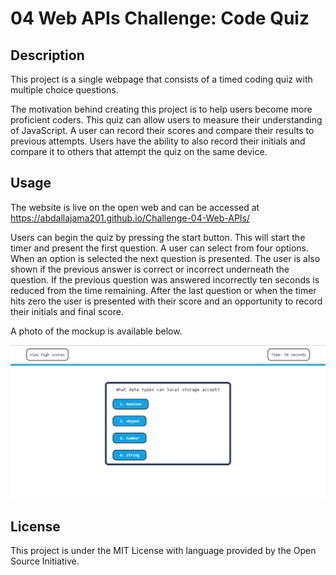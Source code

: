 # 04 Web APIs Challenge: Code Quiz
 
## Description
 
This project is a single webpage that consists of a timed coding quiz with multiple choice questions.

The motivation behind creating this project is to help users become more proficient coders. This quiz can allow users to measure their understanding of JavaScript. A user can record their scores and compare their results to previous attempts. Users have the ability to also record their initials and compare it to others that attempt the quiz on the same device.

## Usage
 
The website is live on the open web and can be accessed at https://abdallajama201.github.io/Challenge-04-Web-APIs/

Users can begin the quiz by pressing the start button. This will start the timer and present the first question. A user can select from four options. When an option is selected the next question is presented. The user is also shown if the previous answer is correct or incorrect underneath the question. If the previous question was answered incorrectly ten seconds is reduced from the time remaining. After the last question or when the timer hits zero the user is presented with their score and an opportunity to record their initials and final score.
 
A photo of the mockup is available below.
 
![mockup of website](assets/images/mock-up.png)

## License
 
 This project is under the MIT License with language provided by the Open Source Initiative.